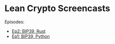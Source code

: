 # Lean Crypto Screencasts

Episodes:

- [Ep2: BIP39, Rust](ep2-bip39-rust/README.md)
- [Ep1: BIP39, Python](ep1-bip39-python/README.md) 
